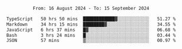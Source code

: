 <div align="center">
<p style="text-align: center;">
<!--START_SECTION:waka-->

```txt
From: 16 August 2024 - To: 15 September 2024

TypeScript   50 hrs 50 mins  ████████████▓░░░░░░░░░░░░   51.27 %
Markdown     34 hrs 15 mins  ████████▓░░░░░░░░░░░░░░░░   34.55 %
JavaScript   6 hrs 37 mins   █▓░░░░░░░░░░░░░░░░░░░░░░░   06.68 %
Bash         3 hrs 24 mins   █░░░░░░░░░░░░░░░░░░░░░░░░   03.44 %
JSON         57 mins         ▒░░░░░░░░░░░░░░░░░░░░░░░░   00.97 %
```

<!--END_SECTION:waka-->
</p>
</div>
